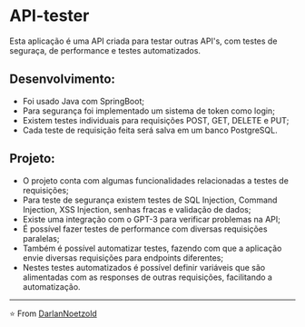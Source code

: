 # API-tester
Esta aplicação é uma API criada para testar outras API's, com testes de seguraça, de performance e testes automatizados.

## Desenvolvimento:
* Foi usado Java com SpringBoot;
* Para segurança foi implementado um sistema de token como login;
* Existem testes individuais para requisições POST, GET, DELETE e PUT;
* Cada teste de requisição feita será salva em um banco PostgreSQL.

## Projeto:
* O projeto conta com algumas funcionalidades relacionadas a testes de requisições;
* Para teste de segurança existem testes de SQL Injection, Command Injection, XSS Injection, senhas fracas e validação de dados;
* Existe uma integração com o GPT-3 para verificar problemas na API;
* É possível fazer testes de performance com diversas requisições paralelas;
* Também é possível automatizar testes, fazendo com que a aplicação envie diversas requisições para endpoints diferentes;
* Nestes testes automatizados é possível definir variáveis que são alimentadas com as responses de outras requisições, facilitando a automatização.



---
⭐️ From [DarlanNoetzold](https://github.com/DarlanNoetzold)
